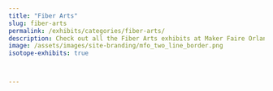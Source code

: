 ```yaml
---
title: "Fiber Arts"
slug: fiber-arts
permalink: /exhibits/categories/fiber-arts/
description: Check out all the Fiber Arts exhibits at Maker Faire Orlando!
image: /assets/images/site-branding/mfo_two_line_border.png
isotope-exhibits: true



---
```

